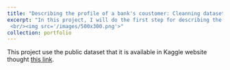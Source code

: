```yaml
---
title: "Describing the profile of a bank's coustomer: Cleanning dataset"
excerpt: "In this project, I will do the first step for describing the bank's coustomer. The datase contains some non-sense numerical values and outliers. Also, it contained some typos in categorical variables. In order to clean this, I used *pandas*, *matplotlib* and *seaborn* packages. 
 <br/><img src='/images/500x300.png'>"
collection: portfolio
---
```


This project use the public dataset that it is available in Kaggle website thought [this link](https://www.kaggle.com/datasets/gabrielpmaia1323/data-set-open-finance-credit-card). 



